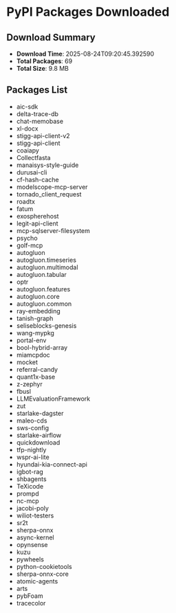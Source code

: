 # PyPI Packages Downloaded

## Download Summary
- **Download Time**: 2025-08-24T09:20:45.392590
- **Total Packages**: 69
- **Total Size**: 9.8 MB

## Packages List
- aic-sdk
- delta-trace-db
- chat-memobase
- xl-docx
- stigg-api-client-v2
- stigg-api-client
- coaiapy
- Collectfasta
- manaisys-style-guide
- durusai-cli
- cf-hash-cache
- modelscope-mcp-server
- tornado_client_request
- roadtx
- fatum
- exospherehost
- legit-api-client
- mcp-sqlserver-filesystem
- psycho
- golf-mcp
- autogluon
- autogluon.timeseries
- autogluon.multimodal
- autogluon.tabular
- optr
- autogluon.features
- autogluon.core
- autogluon.common
- ray-embedding
- tanish-graph
- seliseblocks-genesis
- wang-mypkg
- portal-env
- bool-hybrid-array
- miamcpdoc
- mocket
- referral-candy
- quant1x-base
- z-zephyr
- fbusl
- LLMEvaluationFramework
- zut
- starlake-dagster
- maleo-cds
- sws-config
- starlake-airflow
- quickdownload
- tfp-nightly
- wspr-ai-lite
- hyundai-kia-connect-api
- igbot-rag
- shbagents
- TeXicode
- prompd
- nc-mcp
- jacobi-poly
- wiliot-testers
- sr2t
- sherpa-onnx
- async-kernel
- opynsense
- kuzu
- pywheels
- python-cookietools
- sherpa-onnx-core
- atomic-agents
- arts
- pybFoam
- tracecolor
